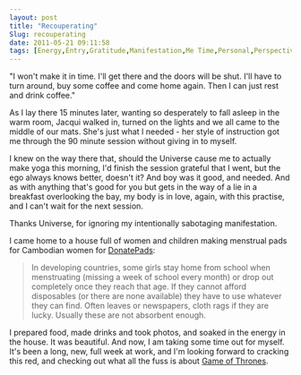 ```yaml
---
layout: post
title: "Recouperating"
Slug: recouperating
date: 2011-05-21 09:11:58
tags: [Energy,Entry,Gratitude,Manifestation,Me Time,Personal,Perspective,Quiet Time]
---
```

"I won't make it in time. I'll get there and the doors will be shut. I'll have to turn around, buy some coffee and come home again. Then I can just rest and drink coffee."

As I lay there 15 minutes later, wanting so desperately to fall asleep in the warm room, Jacqui walked in, turned on the lights and we all came to the middle of our mats. She's just what I needed - her style of instruction got me through the 90 minute session without giving in to myself.

I knew on the way there that, should the Universe cause me to actually make yoga this morning, I'd finish the session grateful that I went, but the ego always knows better, doesn't it? And boy was it good, and needed. And as with anything that's good for you but gets in the way of a lie in a breakfast overlooking the bay, my body is in love, again, with this practise, and I can't wait for the next session.

Thanks Universe, for ignoring my intentionally sabotaging manifestation.

I came home to a house full of women and children making menstrual pads for Cambodian women for [DonatePads](http://www.donatepads.org/):

> In developing countries, some girls stay home from school when menstruating (missing a week of school every month) or drop out completely once they reach that age. If they cannot afford disposables (or there are none available) they have to use whatever they can find. Often leaves or newspapers, cloth rags if they are lucky. Usually these are not absorbent enough.

I prepared food, made drinks and took photos, and soaked in the energy in the house. It was beautiful. And now, I am taking some time out for myself. It's been a long, new, full week at work, and I'm looking forward to cracking this red, and checking out what all the fuss is about [Game of Thrones](http://www.imdb.com/title/tt0944947/).
